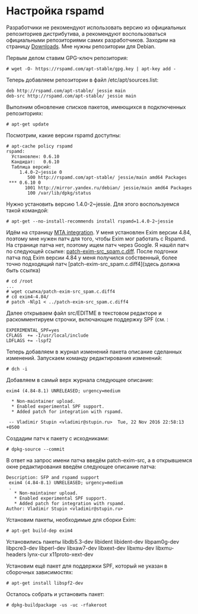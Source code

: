 Настройка rspamd
================

Разработчики не рекомендуют использовать версию из официальных репозиториев дистрибутива, а рекомендуют воспользоваться официальными репозиториями самих разработчиков. Заходим на страницу [Downloads](https://rspamd.com/downloads.html). Мне нужны репозитории для Debian.

Первым делом ставим GPG-ключ репозитория:

    # wget -O- https://rspamd.com/apt-stable/gpg.key | apt-key add -

Теперь добавляем репозитории в файл /etc/apt/sources.list:

    deb http://rspamd.com/apt-stable/ jessie main
    deb-src http://rspamd.com/apt-stable/ jessie main

Выполним обновление списков пакетов, имеющихся в подключенных репозиториях:

    # apt-get update

Посмотрим, какие версии rspamd доступны:

    # apt-cache policy rspamd
    rspamd:
      Установлен: 0.6.10
      Кандидат:   0.6.10
      Таблица версий:
         1.4.0-2~jessie 0
            500 http://rspamd.com/apt-stable/ jessie/main amd64 Packages
     *** 0.6.10 0
           1001 http://mirror.yandex.ru/debian/ jessie/main amd64 Packages
            100 /var/lib/dpkg/status

Нужно установить версию 1.4.0-2~jessie. Для этого воспользуемся такой командой:

    # apt-get --no-install-recommends install rspamd=1.4.0-2~jessie

Идём на страницу [MTA integration](https://rspamd.com/doc/integration.html). У меня установлен Exim версии 4.84, поэтому мне нужен патч для того, чтобы Exim мог работать с Rspamd. На странице патча нет, поэтому ищем патч через Google. Я нашёл патч по следующей ссылке: [patch-exim-src_spam.c.diff](https://raw.githubusercontent.com/vstakhov/rspamd/master/contrib/exim/patch-exim-src_spam.c.diff). После подгонки патча под Exim версии 4.84 у меня получился собственный, более точно подходящий патч [patch-exim-src_spam.c.diff4](здесь должна быть ссылка)

    # cd /root
    ...
    # wget ссылка/patch-exim-src_spam.c.diff4
    # cd exim4-4.84/
    # patch -Nlp1 < ../patch-exim-src_spam.c.diff4

Далее открываем файл src/EDITME в текстовом редакторе и раскомментируем строчки, включающие поддержку SPF (см. :

    EXPERIMENTAL_SPF=yes
    CFLAGS  += -I/usr/local/include
    LDFLAGS += -lspf2

Теперь добавляем в журнал изменений пакета описание сделанных изменений. Запускаем команду редактирования изменений:

    # dch -i

Добавляем в самый верх журнала следующее описание:

    exim4 (4.84-8.1) UNRELEASED; urgency=medium
  
      * Non-maintainer upload.
      * Enabled experimental SPF support.
      * Added patch for integration with rspamd.
  
     -- Vladimir Stupin <vladimir@stupin.ru>  Tue, 22 Nov 2016 22:58:13 +0500

Создадим патч к пакету с исходниками:

    # dpkg-source --commit
  
В ответ на запрос имени патча введём patch-exim-src, а в открывшемся окне редактирования введём следующее описание патча:

    Description: SFP and rspamd support
     exim4 (4.84-8.1) UNRELEASED; urgency=medium
     .
       * Non-maintainer upload.
       * Enabled experimental SPF support.
       * Added patch for integration with rspamd.
    Author: Vladimir Stupin <vladimir@stupin.ru>

Установим пакеты, необходимые для сборки Exim:

    # apt-get build-dep exim4

Установились пакеты libdb5.3-dev libident libident-dev libpam0g-dev libpcre3-dev libperl-dev libxaw7-dev libxext-dev libxmu-dev libxmu-headers lynx-cur x11proto-xext-dev

Установим ещё пакет для поддержки SPF, который не указан в сборочных зависимостях:

    # apt-get install libspf2-dev

Осталось собрать и установить пакет:

    # dpkg-buildpackage -us -uc -rfakeroot
